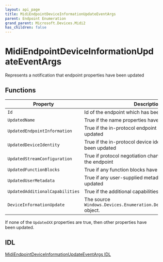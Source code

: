 ```yaml
---
layout: api_page
title: MidiEndpointDeviceInformationUpdateEventArgs
parent: Endpoint Enumeration
grand_parent: Microsoft.Devices.Midi2
has_children: false
---
```


# MidiEndpointDeviceInformationUpdateEventArgs

Represents a notification that endpoint properties have been updated

## Functions

| Property | Description |
| --------------- | ----------- |
| `Id` | Id of the endpoint which has been updated  |
| `UpdatedName` | True if the name properties have been updated  |
| `UpdatedEndpointInformation` | True if the in-protocol endpoint information has been updated |
| `UpdatedDeviceIdentity` | True if the in-protocol device identity information has been updated |
| `UpdatedStreamConfiguration` | True if protocol negotiation changed configuration of the endpoint |
| `UpdatedFunctionBlocks` | True if any function blocks have been updated |
| `UpdatedUserMetadata` | True if any user-supplied metadata fields have been updated |
| `UpdatedAdditionalCapabilities` | True if the additional capabilities have been updated |
| `DeviceInformationUpdate` | The source `Windows.Devices.Enumeration.DeviceInformationUpdate` object. |

If none of the `UpdatedXX` properties are true, then other properties have been updated.

## IDL

[MidiEndpointDeviceInformationUpdateEventArgs IDL](https://github.com/microsoft/MIDI/blob/main/src/app-sdk/winrt-core/MidiEndpointDeviceInformationUpdateEventArgs.idl)

